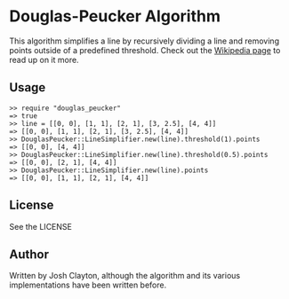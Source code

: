 # Douglas-Peucker Algorithm

This algorithm simplifies a line by recursively dividing a line and removing points outside of a predefined threshold. Check out the [Wikipedia page](http://en.wikipedia.org/wiki/Ramer%E2%80%93Douglas%E2%80%93Peucker_algorithm) to read up on it more.

## Usage

    >> require "douglas_peucker"
    => true
    >> line = [[0, 0], [1, 1], [2, 1], [3, 2.5], [4, 4]]
    => [[0, 0], [1, 1], [2, 1], [3, 2.5], [4, 4]]
    >> DouglasPeucker::LineSimplifier.new(line).threshold(1).points
    => [[0, 0], [4, 4]]
    >> DouglasPeucker::LineSimplifier.new(line).threshold(0.5).points
    => [[0, 0], [2, 1], [4, 4]]
    >> DouglasPeucker::LineSimplifier.new(line).points
    => [[0, 0], [1, 1], [2, 1], [4, 4]]

## License

See the LICENSE

## Author

Written by Josh Clayton, although the algorithm and its various implementations have been written before.
